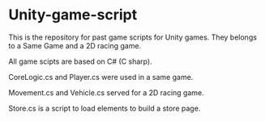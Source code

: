 # Unity-game-script
This is the repository for past game scripts for Unity games. They belongs to a Same Game and a 2D racing game.

All game scipts are based on C# (C sharp).

CoreLogic.cs and Player.cs were used in a same game.

Movement.cs and Vehicle.cs served for a 2D racing game.

Store.cs is a script to load elements to build a store page.
